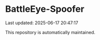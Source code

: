 # BattleEye-Spoofer

Last updated: 2025-06-17 20:47:17

This repository is automatically maintained.
